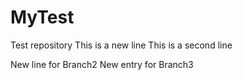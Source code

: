 # MyTest
Test repository
This is a new line
This is a second line

New line for Branch2
New entry for Branch3
    
